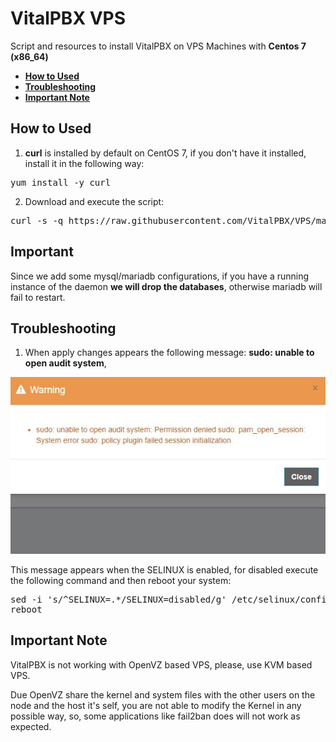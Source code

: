 # VitalPBX VPS
Script and resources to install VitalPBX on VPS Machines with **Centos 7 (x86_64)**

- **[How to Used](#how-to-used)**
- **[Troubleshooting](#troubleshooting)**
- **[Important Note](#important-note)**

## How to Used
1. __curl__ is installed by default on CentOS 7, if you don't have it installed, install it in the following way:
<pre>
yum install -y curl
</pre>
2. Download and execute the script:
<pre>
curl -s -q https://raw.githubusercontent.com/VitalPBX/VPS/master/vps.sh | bash
</pre>

## Important
Since we add some mysql/mariadb configurations, if you have a running instance of the daemon __we will drop the databases__, otherwise mariadb will fail to restart.

## Troubleshooting
1. When apply changes appears the following message: __sudo: unable to open audit system__,

 ![SELINUX ERROR](https://github.com/VitalPBX/VPS/blob/master/resources/selinux.jpg?raw=true)

This message appears when the SELINUX is enabled, for disabled execute the following command and then reboot your system:
<pre>
sed -i 's/^SELINUX=.*/SELINUX=disabled/g' /etc/selinux/config
reboot
</pre>

## Important Note
VitalPBX is not working with OpenVZ based VPS, please, use KVM based VPS.

Due OpenVZ share the kernel and system files with the other users on the node and the host it's self, you are not able to modify the Kernel in any possible way, so, some applications like fail2ban does will not work as expected.
